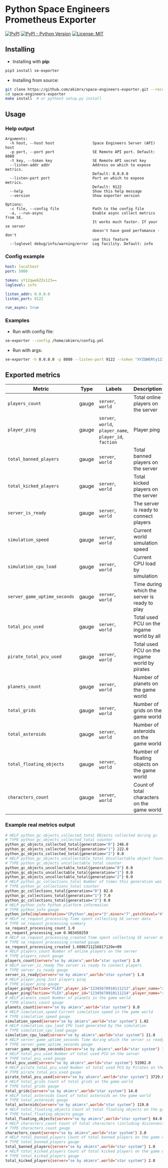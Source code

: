 # Python Space Engineers Prometheus Exporter

[![PyPI](https://img.shields.io/pypi/v/se-exporter.svg)](https://pypi.org/project/se-exporter/)
[![PyPI - Python Version](https://img.shields.io/pypi/pyversions/se-exporter.svg)](https://pypi.org/project/se-exporter)
[![License: MIT](https://img.shields.io/badge/license-MIT-%23373737.svg)](htts://github.com/akimrx/space-engineers-exporters/LICENSE)

## Installing

* Installing with **pip**:
```bash
pip3 install se-exporter
```

* Installing from source:
```bash
git clone https://github.com/akimrx/space-engineers-exporter.git --recursive
cd space-engineers-exporter
make install  # or python3 setup.py install
```

## Usage

### Help output
```
Arguments:
  -h host, --host host                 Space Engineers Server (API) host
  -p port, --port port                 SE Remote API port. Default: 8080
  -t key, --token key                  SE Remote API secret key
  --listen-addr addr                   Address on which to expose metrics.
                                       Default: 0.0.0.0
  --listen-port port                   Port on which to expose metrics.
                                       Default: 9122
  --help                               Show this help message
  --version                            Show exporter version

Options:
  -c file, --config file               Path to the config file
  -a, --run-async                      Enable async collect metrics from SE.
                                       It works much faster. If your se server
                                       doesn't have good perfomance - don't
                                       use this feature
  --loglevel debug/info/warning/error  Log facility. Default: info
```

### Config example
```yaml
host: localhost
port: 5000

token: xY12qwe6ZZx123==
loglevel: info

listen_addr: 0.0.0.0
listen_port: 9122

run_async: true
```

### Examples

* Run with config file:
```bash
se-exporter --config /home/akimrx/config.yml
```

* Run with args:
```bash
se-exporter -h 0.0.0.0 -p 8080 --listen-port 9122 --token "XYZQWERty123-==" --run-async
```


## Exported metrics

Metric | Type | Labels | Description
-------|------|--------|------------
`players_count` | gauge | `server`, `world` | Total online players on the server
`player_ping` | gauge | `server`, `world`, `player_name`, `player_id`, `faction` | Player ping
`total_banned_players` | gauge | `server`, `world` | Total banned players on the server
`total_kicked_players` | gauge | `server`, `world` | Total kicked players on the server
`server_is_ready` | gauge | `server`, `world` | The server is ready to connect players
`simulation_speed` | gauge | `server`, `world` | Current world simulation speed
`simulation_cpu_load` | gauge | `server`, `world` | Current CPU load by simulation
`server_game_uptime_seconds` | gauge | `server`, `world` | Time during which the server is ready to play
`total_pcu_used` | gauge | `server`, `world` | Total used PCU on the ingame world by all
`pirate_total_pcu_used` | gauge | `server`, `world` | Total used PCU on the ingame world by pirates
`planets_count` | gauge | `server`, `world` | Number of planets on the game world
`total_grids` | gauge | `server`, `world` | Number of grids on the game world
`total_asteroids` | gauge | `server`, `world` | Number of asteroids on the game world
`total_floating_objects` | gauge | `server`, `world` | Number of floating objects on the game world
`characters_count` | gauge | `server`, `world` | Count of total characters on the game world

### Example real metrics output
```bash
# HELP python_gc_objects_collected_total Objects collected during gc
# TYPE python_gc_objects_collected_total counter
python_gc_objects_collected_total{generation="0"} 246.0
python_gc_objects_collected_total{generation="1"} 222.0
python_gc_objects_collected_total{generation="2"} 0.0
# HELP python_gc_objects_uncollectable_total Uncollectable object found during GC
# TYPE python_gc_objects_uncollectable_total counter
python_gc_objects_uncollectable_total{generation="0"} 0.0
python_gc_objects_uncollectable_total{generation="1"} 0.0
python_gc_objects_uncollectable_total{generation="2"} 0.0
# HELP python_gc_collections_total Number of times this generation was collected
# TYPE python_gc_collections_total counter
python_gc_collections_total{generation="0"} 82.0
python_gc_collections_total{generation="1"} 7.0
python_gc_collections_total{generation="2"} 0.0
# HELP python_info Python platform information
# TYPE python_info gauge
python_info{implementation="CPython",major="3",minor="7",patchlevel="4",version="3.7.4"} 1.0
# HELP se_request_processing Time spent collecting SE server data
# TYPE se_request_processing summary
se_request_processing_count 1.0
se_request_processing_sum 0.903450259
# HELP se_request_processing_created Time spent collecting SE server data
# TYPE se_request_processing_created gauge
se_request_processing_created 1.6086711216817129e+09
# HELP players_count Number of online players on the server
# TYPE players_count gauge
players_count{server="se by akimrx",world="star system"} 1.0
# HELP server_is_ready The server is ready to connect players
# TYPE server_is_ready gauge
server_is_ready{server="se by akimrx",world="star system"} 1.0
# HELP player_ping Just players ping
# TYPE player_ping gauge
player_ping{faction="FLEX",player_id="12345678910111213",player_name="akimrx",server="se by akimrx",world="star system"} 13.0
player_ping{faction="FLEX",player_id="12345678910111214",player_name="rust",server="se by akimrx",world="star system"} 26.0
# HELP planets_count Number of planets in the game world
# TYPE planets_count gauge
planets_count{server="se by akimrx",world="star system"} 8.0
# HELP simulation_speed Current simulation speed in the game world
# TYPE simulation_speed gauge
simulation_speed{server="se by akimrx",world="star system"} 1.02
# HELP simulation_cpu_load CPU load generated by the simulation
# TYPE simulation_cpu_load gauge
simulation_cpu_load{server="se by akimrx",world="star system"} 21.0
# HELP server_game_uptime_seconds Time during which the server is ready to play
# TYPE server_game_uptime_seconds gauge
server_game_uptime_seconds{server="se by akimrx",world="star system"} 16529.0
# HELP total_pcu_used Number of total used PCU on the server
# TYPE total_pcu_used gauge
total_pcu_used{server="se by akimrx",world="star system"} 51902.0
# HELP pirate_total_pcu_used Number of total used PCU by Pirates on the server
# TYPE pirate_total_pcu_used gauge
pirate_total_pcu_used{server="se by akimrx",world="star system"} 3729.0
# HELP total_grids Count of total grids on the game world
# TYPE total_grids gauge
total_grids{server="se by akimrx",world="star system"} 14.0
# HELP total_asteroids Count of total asteroids on the game world
# TYPE total_asteroids gauge
total_asteroids{server="se by akimrx",world="star system"} 119.0
# HELP total_floating_objects Count of total floating objects on the game world
# TYPE total_floating_objects gauge
total_floating_objects{server="se by akimrx",world="star system"} 84.0
# HELP characters_count Count of total characters (including disconnected, but are on the server) on the game world
# TYPE characters_count gauge
characters_count{server="se by akimrx",world="star system"} 3.0
# HELP total_banned_players Count of total banned players on the game world
# TYPE total_banned_players gauge
total_banned_players{server="se by akimrx",world="star system"} 1.0
# HELP total_kicked_players Count of total kicked players on the game world
# TYPE total_kicked_players gauge
total_kicked_players{server="se by akimrx",world="star system"} 2.0
```